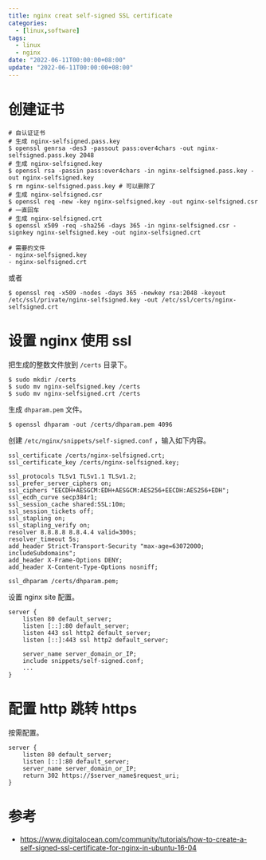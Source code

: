 ```yaml
---
title: nginx creat self-signed SSL certificate 
categories: 
  - [linux,software]
tags:
  - linux
  - nginx
date: "2022-06-11T00:00:00+08:00"
update: "2022-06-11T00:00:00+08:00"
---
```


# 创建证书

```shell
# 自认证证书
# 生成 nginx-selfsigned.pass.key
$ openssl genrsa -des3 -passout pass:over4chars -out nginx-selfsigned.pass.key 2048
# 生成 nginx-selfsigned.key
$ openssl rsa -passin pass:over4chars -in nginx-selfsigned.pass.key -out nginx-selfsigned.key
$ rm nginx-selfsigned.pass.key # 可以删除了
# 生成 nginx-selfsigned.csr
$ openssl req -new -key nginx-selfsigned.key -out nginx-selfsigned.csr # 一直回车
# 生成 nginx-selfsigned.crt
$ openssl x509 -req -sha256 -days 365 -in nginx-selfsigned.csr -signkey nginx-selfsigned.key -out nginx-selfsigned.crt

# 需要的文件
- nginx-selfsigned.key
- nginx-selfsigned.crt
```

或者

```shell
$ openssl req -x509 -nodes -days 365 -newkey rsa:2048 -keyout /etc/ssl/private/nginx-selfsigned.key -out /etc/ssl/certs/nginx-selfsigned.crt
```

# 设置 nginx 使用 ssl

把生成的整数文件放到 `/certs` 目录下。

```shell
$ sudo mkdir /certs
$ sudo mv nginx-selfsigned.key /certs
$ sudo mv nginx-selfsigned.crt /certs
```

生成 `dhparam.pem` 文件。

```shell
$ openssl dhparam -out /certs/dhparam.pem 4096
```

创建 `/etc/nginx/snippets/self-signed.conf` ，输入如下内容。

```shell
ssl_certificate /certs/nginx-selfsigned.crt;
ssl_certificate_key /certs/nginx-selfsigned.key;

ssl_protocols TLSv1 TLSv1.1 TLSv1.2;
ssl_prefer_server_ciphers on;
ssl_ciphers "EECDH+AESGCM:EDH+AESGCM:AES256+EECDH:AES256+EDH";
ssl_ecdh_curve secp384r1;
ssl_session_cache shared:SSL:10m;
ssl_session_tickets off;
ssl_stapling on;
ssl_stapling_verify on;
resolver 8.8.8.8 8.8.4.4 valid=300s;
resolver_timeout 5s;
add_header Strict-Transport-Security "max-age=63072000; includeSubdomains";
add_header X-Frame-Options DENY;
add_header X-Content-Type-Options nosniff;

ssl_dhparam /certs/dhparam.pem;
```

设置 nginx site 配置。

```nginx
server {
    listen 80 default_server;
    listen [::]:80 default_server;
    listen 443 ssl http2 default_server;
    listen [::]:443 ssl http2 default_server;

    server_name server_domain_or_IP;
    include snippets/self-signed.conf;
    ...
}
```

# 配置 http 跳转 https 

按需配置。

```nginx
server {
    listen 80 default_server;
    listen [::]:80 default_server;
    server_name server_domain_or_IP;
    return 302 https://$server_name$request_uri;
}
```

# 参考

- https://www.digitalocean.com/community/tutorials/how-to-create-a-self-signed-ssl-certificate-for-nginx-in-ubuntu-16-04